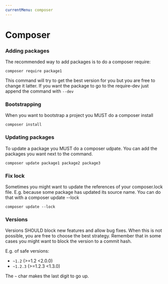 ```yaml
---
currentMenu: composer
---
```


# Composer

### Adding packages

The recommended way to add packages is to do a composer require:

```
composer require package1
```
This command will try to get the best version for you but you are free to change it latter.
If you want the package to go to the require-dev just append the command with `--dev`

### Bootstrapping

When you want to bootstrap a project you MUST do a composer install
```
composer install
```

### Updating packages

To update a package you MUST do a composer udpate.
You can add the packages you want next to the command.
```
composer update package1 package2 package3
```

### Fix lock
Sometimes you might want to update the references of your composer.lock file. E.g. because some package has updated its source name.
You can do that with a composer update --lock
```
composer update --lock
```

### Versions

Versions SHOULD block new features and allow bug fixes.
When this is not possible, you are free to choose the best strategy. Remember that in some cases you might want to block the version to a commit hash.

E.g. of safe versions:
* `~1.2`      (>=1.2 <2.0.0)
* `~1.2.3`    (>=1.2.3 <1.3.0)

The `~` char makes the last digit to go up.
